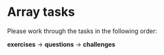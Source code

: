 # Array tasks

Please work through the tasks in the following order:

**exercises** -> **questions** -> **challenges**
